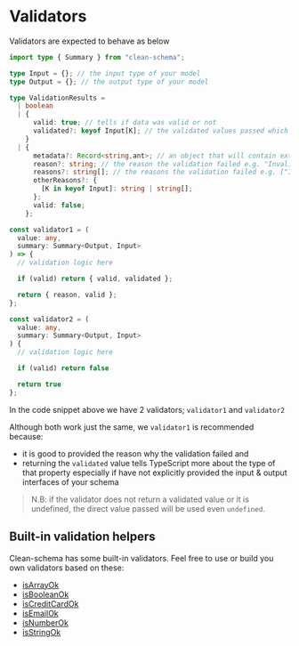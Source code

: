 # Validators

Validators are expected to behave as below

```ts
import type { Summary } from "clean-schema";

type Input = {}; // the input type of your model
type Output = {}; // the output type of your model

type ValidationResults =
  | boolean
  | {
      valid: true; // tells if data was valid or not
      validated?: keyof Input[K]; // the validated values passed which could have been formated in the custom validator (i.e made ready for the db). "K" here represents the property being validated
    }
  | {
      metadata?: Record<string,ant>; // an object that will contain extra info on why validation failed
      reason?: string; // the reason the validation failed e.g. "Invalid name"
      reasons?: string[]; // the reasons the validation failed e.g. ["Invalid name", "Special characters are not allowed"] or ["Invalid name"]
      otherReasons?: {
        [K in keyof Input]: string | string[];
      };
      valid: false;
    };

const validator1 = (
  value: any,
  summary: Summary<Output, Input>
) => {
  // validation logic here

  if (valid) return { valid, validated };

  return { reason, valid };
};

const validator2 = (
  value: any,
  summary: Summary<Output, Input>
) {
  // validation logic here

  if (valid) return false

  return true
};
```

In the code snippet above we have 2 validators; `validator1` and `validator2`

Although both work just the same, we `validator1` is recommended because:

- it is good to provided the reason why the validation failed and
- returning the `validated` value tells TypeScript more about the type of that property especially if have not explicitly provided the input & output interfaces of your schema

> N.B: if the validator does not return a validated value or it is undefined, the direct value passed will be used even `undefined`.

## Built-in validation helpers

Clean-schema has some built-in validators. Feel free to use or build you own validators based on these:

- [isArrayOk](./isArrayOk.md)
- [isBooleanOk](./isBooleanOk.md)
- [isCreditCardOk](./isCreditCardOk.md)
- [isEmailOk](./isEmailOk.md)
- [isNumberOk](./isNumberOk.md)
- [isStringOk](.isStringOk.md)
